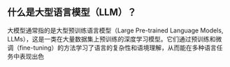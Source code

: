 
## 什么是大型语言模型（LLM）？

大模型通常指的是大型预训练语言模型（Large Pre-trained Language Models, LLMs），这是一类在大量数据集上预训练的深度学习模型。它们通过预训练和微调（fine-tuning）的方法学习了语言的复杂性和语境理解，从而能在多种语言任务中表现出色